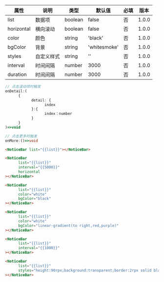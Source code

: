 | 属性 | 说明 | 类型 | 默认值 | 必填 | 版本 |
| - | - | - | - | - | - |
| list | 数据项 | boolean | false | 否 | 1.0.0 |
| horizontal | 横向滚动 | boolean | false | 否 | 1.0.0 |
| color | 颜色 | string | 'black' | 否 | 1.0.0 |
| bgColor | 背景 | string | 'whitesmoke' | 否 | 1.0.0 |
| styles | 自定义样式 | string | '' | 否 | 1.0.0 |
| interval | 时间间隔 | number | 3000 | 否 | 1.0.0 |
| duration | 时间间隔 | number | 3000 | 否 | 1.0.0 |

<Title>triggerEvents</Title>

```typescript
// 点击滚动项时触发
onDetail:(
      {
            detail: {
                  index
            }:{
                  index：number
            }
      }
)=>void

// 点击更多时触发
onMore:()=>void
```

<Title>默认效果</Title>

```html
<NoticeBar list="{{list}}"></NoticeBar>
```

<Title>横向滚动</Title>

```html
<NoticeBar 
      list="{{list}}"
      interval="{{5000}}"
      horizontal
></NoticeBar>
```

<Title>颜色</Title>

```html
<NoticeBar 
      list="{{list}}"
      color="white"
      bgColor="black"
></NoticeBar>
```

<Title>背景</Title>

```html
<NoticeBar 
      list="{{list}}"
      color="white"
      bgColor="linear-gradient(to right,red,purple)"
></NoticeBar>
```

<Title>时间间隔</Title>

```html
<NoticeBar 
      list="{{list}}"
      interval="{{1000}}"
></NoticeBar>
```

<Title>自定义样式</Title>

```html
<NoticeBar 
      list="{{list}}"
      styles="height:90rpx;background:transparent;border:2rpx solid black;border-radius:30rpx;"
></NoticeBar>
```